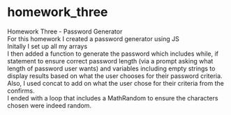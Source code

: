 # homework_three
Homework Three - Password Generator
<br>
For this homework I created a password generator using JS
<br>
Initally I set up all my arrays
<br>
I then added a function to generate the password which includes while, if statement to ensure correct password length (via a prompt asking what length of password user wants) and variables including empty strings to display results based on what the user chooses for their password criteria. Also, I used concat to add on
what the user chose for their criteria from the confirms.
<br>
I ended with a loop that includes a MathRandom to ensure the characters chosen were indeed random.
<br>
